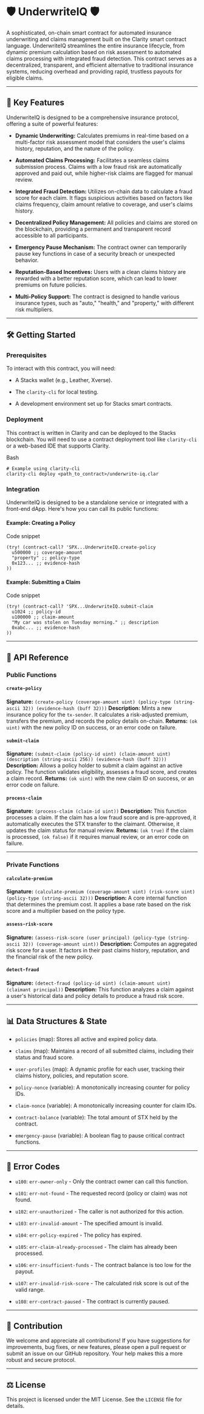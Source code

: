 🛡️ UnderwriteIQ 🛡️
====================

A sophisticated, on-chain smart contract for automated insurance underwriting and claims management built on the Clarity smart contract language. UnderwriteIQ streamlines the entire insurance lifecycle, from dynamic premium calculation based on risk assessment to automated claims processing with integrated fraud detection. This contract serves as a decentralized, transparent, and efficient alternative to traditional insurance systems, reducing overhead and providing rapid, trustless payouts for eligible claims.

* * * * *

🚀 Key Features
---------------

UnderwriteIQ is designed to be a comprehensive insurance protocol, offering a suite of powerful features:

-   **Dynamic Underwriting:** Calculates premiums in real-time based on a multi-factor risk assessment model that considers the user's claims history, reputation, and the nature of the policy.

-   **Automated Claims Processing:** Facilitates a seamless claims submission process. Claims with a low fraud risk are automatically approved and paid out, while higher-risk claims are flagged for manual review.

-   **Integrated Fraud Detection:** Utilizes on-chain data to calculate a fraud score for each claim. It flags suspicious activities based on factors like claims frequency, claim amount relative to coverage, and user's claims history.

-   **Decentralized Policy Management:** All policies and claims are stored on the blockchain, providing a permanent and transparent record accessible to all participants.

-   **Emergency Pause Mechanism:** The contract owner can temporarily pause key functions in case of a security breach or unexpected behavior.

-   **Reputation-Based Incentives:** Users with a clean claims history are rewarded with a better reputation score, which can lead to lower premiums on future policies.

-   **Multi-Policy Support:** The contract is designed to handle various insurance types, such as "auto," "health," and "property," with different risk multipliers.

* * * * *

🛠️ Getting Started
-------------------

### Prerequisites

To interact with this contract, you will need:

-   A Stacks wallet (e.g., Leather, Xverse).

-   The `clarity-cli` for local testing.

-   A development environment set up for Stacks smart contracts.

### Deployment

This contract is written in Clarity and can be deployed to the Stacks blockchain. You will need to use a contract deployment tool like `clarity-cli` or a web-based IDE that supports Clarity.

Bash

```
# Example using clarity-cli
clarity-cli deploy <path_to_contract>/underwrite-iq.clar

```

### Integration

UnderwriteIQ is designed to be a standalone service or integrated with a front-end dApp. Here's how you can call its public functions:

#### Example: Creating a Policy

Code snippet

```
(try! (contract-call? 'SPX...UnderwriteIQ.create-policy
  u500000 ;; coverage-amount
  "property" ;; policy-type
  0x123... ;; evidence-hash
))

```

#### Example: Submitting a Claim

Code snippet

```
(try! (contract-call? 'SPX...UnderwriteIQ.submit-claim
  u1024 ;; policy-id
  u100000 ;; claim-amount
  "My car was stolen on Tuesday morning." ;; description
  0xabc... ;; evidence-hash
))

```

* * * * *

📄 API Reference
----------------

### Public Functions

#### `create-policy`

**Signature:** `(create-policy (coverage-amount uint) (policy-type (string-ascii 32)) (evidence-hash (buff 32)))` **Description:** Mints a new insurance policy for the `tx-sender`. It calculates a risk-adjusted premium, transfers the premium, and records the policy details on-chain. **Returns:** `(ok uint)` with the new policy ID on success, or an error code on failure.

#### `submit-claim`

**Signature:** `(submit-claim (policy-id uint) (claim-amount uint) (description (string-ascii 256)) (evidence-hash (buff 32)))` **Description:** Allows a policy holder to submit a claim against an active policy. The function validates eligibility, assesses a fraud score, and creates a claim record. **Returns:** `(ok uint)` with the new claim ID on success, or an error code on failure.

#### `process-claim`

**Signature:** `(process-claim (claim-id uint))` **Description:** This function processes a claim. If the claim has a low fraud score and is pre-approved, it automatically executes the STX transfer to the claimant. Otherwise, it updates the claim status for manual review. **Returns:** `(ok true)` if the claim is processed, `(ok false)` if it requires manual review, or an error code on failure.

* * * * *

### Private Functions

#### `calculate-premium`

**Signature:** `(calculate-premium (coverage-amount uint) (risk-score uint) (policy-type (string-ascii 32)))` **Description:** A core internal function that determines the premium cost. It applies a base rate based on the risk score and a multiplier based on the policy type.

#### `assess-risk-score`

**Signature:** `(assess-risk-score (user principal) (policy-type (string-ascii 32)) (coverage-amount uint))` **Description:** Computes an aggregated risk score for a user. It factors in their past claims history, reputation, and the financial risk of the new policy.

#### `detect-fraud`

**Signature:** `(detect-fraud (policy-id uint) (claim-amount uint) (claimant principal))` **Description:** This function analyzes a claim against a user's historical data and policy details to produce a fraud risk score.

* * * * *

📊 Data Structures & State
--------------------------

-   `policies` (map): Stores all active and expired policy data.

-   `claims` (map): Maintains a record of all submitted claims, including their status and fraud score.

-   `user-profiles` (map): A dynamic profile for each user, tracking their claims history, policies, and reputation score.

-   `policy-nonce` (variable): A monotonically increasing counter for policy IDs.

-   `claim-nonce` (variable): A monotonically increasing counter for claim IDs.

-   `contract-balance` (variable): The total amount of STX held by the contract.

-   `emergency-pause` (variable): A boolean flag to pause critical contract functions.

* * * * *

🚧 Error Codes
--------------

-   `u100`: `err-owner-only` - Only the contract owner can call this function.

-   `u101`: `err-not-found` - The requested record (policy or claim) was not found.

-   `u102`: `err-unauthorized` - The caller is not authorized for this action.

-   `u103`: `err-invalid-amount` - The specified amount is invalid.

-   `u104`: `err-policy-expired` - The policy has expired.

-   `u105`: `err-claim-already-processed` - The claim has already been processed.

-   `u106`: `err-insufficient-funds` - The contract balance is too low for the payout.

-   `u107`: `err-invalid-risk-score` - The calculated risk score is out of the valid range.

-   `u108`: `err-contract-paused` - The contract is currently paused.

* * * * *

📝 Contribution
---------------

We welcome and appreciate all contributions! If you have suggestions for improvements, bug fixes, or new features, please open a pull request or submit an issue on our GitHub repository. Your help makes this a more robust and secure protocol.

* * * * *

⚖️ License
----------

This project is licensed under the MIT License. See the `LICENSE` file for details.
